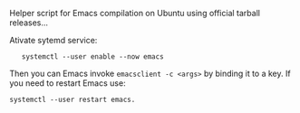 Helper script for Emacs compilation on Ubuntu using official tarball releases...

Ativate sytemd service:
   
       systemctl --user enable --now emacs
       
Then you can Emacs invoke `emacsclient -c <args>` by binding it to a key.
If you need to restart Emacs use:

    systemctl --user restart emacs.
